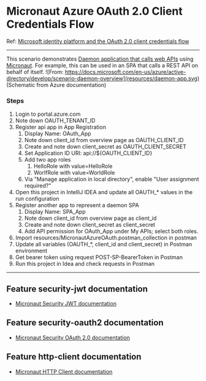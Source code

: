 # Micronaut Azure OAuth 2.0 Client Credentials Flow
Ref: [Microsoft identity platform and the OAuth 2.0 client credentials flow](https://docs.microsoft.com/en-us/azure/active-directory/develop/v2-oauth2-client-creds-grant-flow)

---

This scenario demonstrates [Daemon application that calls web APIs](https://docs.microsoft.com/en-us/azure/active-directory/develop/scenario-daemon-overview)
using [Micronaut](https://docs.micronaut.io/latest/guide/index.html).
For example, this can be used in an SPA that calls a REST API on behalf of itself.
![From: https://docs.microsoft.com/en-us/azure/active-directory/develop/scenario-daemon-overview](resources/daemon-app.svg)  
(Schematic from Azure documentation)

### Steps
1. Login to portal.azure.com
1. Note down OAUTH_TENANT_ID
1. Register api app in App Registration
   1. Display Name: OAuth_App
   1. Note down client_id from overview page as OAUTH_CLIENT_ID
   1. Create and note down client_secret as OAUTH_CLIENT_SECRET
   1. Set Application ID URI: api://${OAUTH_CLIENT_ID}
   1. Add two app roles
      1. HelloRole with value=HelloRole
      1. WorlfRole with value=WorldRole
   1. Via "Manage application in local directory", enable "User assignment required?"
1. Open this project in IntelliJ IDEA and update all OAUTH_* values in the run configuration
1. Register another app to represent a daemon SPA
   1. Display Name: SPA_App
   1. Note down client_id from overview page as client_id
   1. Create and note down client_secret as client_secret
   1. Add API permission for OAuth_App under My APIs; select both roles.
1. Import resources/MicronautAzureOAuth.postman_collection in postman
1. Update all variables (OAUTH_*, client_id and client_secret) in Postman environment
1. Get bearer token using request POST-SP-BearerToken in Postman
1. Run this project in Idea and check requests in Postman
---

## Feature security-jwt documentation

- [Micronaut Security JWT documentation](https://micronaut-projects.github.io/micronaut-security/latest/guide/index.html)

## Feature security-oauth2 documentation

- [Micronaut Security OAuth 2.0 documentation](https://micronaut-projects.github.io/micronaut-security/latest/guide/index.html#oauth)

## Feature http-client documentation

- [Micronaut HTTP Client documentation](https://docs.micronaut.io/latest/guide/index.html#httpClient)

